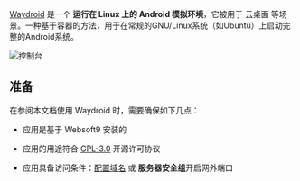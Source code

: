 [Waydroid](https://waydro.id/) 是一个 **运行在 Linux 上的 Android 模拟环境**，它被用于 云桌面  等场景。一种基于容器的方法，用于在常规的GNU/Linux系统（如Ubuntu）上启动完整的Android系统。


![控制台](https://libs.websoft9.com/Websoft9/DocsPicture/zh/waydroid/waydroid-gui-websoft9.png)


## 准备

在参阅本文档使用 Waydroid 时，需要确保如下几点：

- 应用是基于 Websoft9 安装的

- 应用的用途符合 [GPL-3.0](https://opensource.org/licenses/GPL-3.0) 开源许可协议

- 应用具备访问条件：[配置域名](./guide/appsetdomain) 或 **服务器安全组**开启网外端口